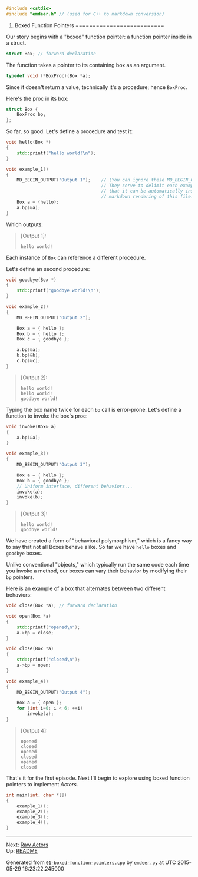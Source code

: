 ```c++
#include <cstdio>
#include "emdeer.h" // (used for C++ to markdown conversion)
```

1. Boxed Function Pointers
==========================

Our story begins with a "boxed" function pointer: a function pointer
inside in a struct.

```c++
struct Box; // forward declaration
```

The function takes a pointer to its containing box as an argument.

```c++
typedef void (*BoxProc)(Box *a);
```

Since it doesn't return a value, technically it's a procedure; hence `BoxProc`.

Here's the proc in its box:

```c++
struct Box {
    BoxProc bp;
};
```

So far, so good. Let's define a procedure and test it:

```c++
void hello(Box *)
{
    std::printf("hello world!\n");
}

void example_1()
{
    MD_BEGIN_OUTPUT("Output 1");    // (You can ignore these MD_BEGIN_OUTPUT lines.
                                    // They serve to delimit each example's output so
                                    // that it can be automatically inserted in to the
                                    // markdown rendering of this file.
    Box a = {hello};
    a.bp(&a);
}
```

Which outputs:
>[Output 1]:
> ```
> hello world!
> ```


Each instance of `Box` can reference a different procedure.

Let's define an second procedure:

```c++
void goodbye(Box *)
{
    std::printf("goodbye world!\n");
}

void example_2()
{
    MD_BEGIN_OUTPUT("Output 2");

    Box a = { hello };
    Box b = { hello };
    Box c = { goodbye };

    a.bp(&a);
    b.bp(&b);
    c.bp(&c);
}
```

>[Output 2]:
> ```
> hello world!
> hello world!
> goodbye world!
> ```

Typing the box name twice for each `bp` call is error-prone. Let's define
a function to invoke the box's proc:

```c++
void invoke(Box& a)
{
    a.bp(&a);
}

void example_3()
{
    MD_BEGIN_OUTPUT("Output 3");

    Box a = { hello };
    Box b = { goodbye };
    // Uniform interface, different behaviors...
    invoke(a);
    invoke(b);
}
```

>[Output 3]:
> ```
> hello world!
> goodbye world!
> ```

We have created a form of "behavioral polymorphism," which is a fancy
way to say that not all Boxes behave alike. So far we have `hello` boxes
and `goodbye` boxes.

Unlike conventional "objects," which typically run the same code
each time you invoke a method, our boxes can vary their behavior
by modifying their `bp` pointers.

Here is an example of a box that alternates between two different behaviors:

```c++
void close(Box *a); // forward declaration

void open(Box *a)
{
    std::printf("opened\n");
    a->bp = close;
}

void close(Box *a)
{
    std::printf("closed\n");
    a->bp = open;
}

void example_4()
{
    MD_BEGIN_OUTPUT("Output 4");

    Box a = { open };
    for (int i=0; i < 6; ++i)
        invoke(a);
}
```

>[Output 4]:
> ```
> opened
> closed
> opened
> closed
> opened
> closed
> ```

That's it for the first episode. Next I'll begin to explore using boxed function pointers to implement _Actors_.

```c++
int main(int, char *[])
{
    example_1();
    example_2();
    example_3();
    example_4();
}
```

***
Next: [Raw Actors](02-raw-actors.cpp.md) <br/>
Up: [README](README.md)

Generated from [`01-boxed-function-pointers.cpp`](01-boxed-function-pointers.cpp) by [`emdeer.py`](emdeer.py) at UTC 2015-05-29 16:23:22.245000

